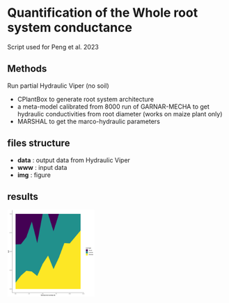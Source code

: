 # Quantification of the Whole root system conductance

Script used for Peng et al. 2023
## Methods

Run partial Hydraulic Viper (no soil)
- CPlantBox to generate root system architecture
- a meta-model calibrated from 8000 run of GARNAR-MECHA to get hydraulic conductivities from root diameter (works on maize plant only)
- MARSHAL to get the marco-hydraulic parameters

## files structure

- **data** : output data from Hydraulic Viper
- **www** : input data
- **img** : figure

## results

<img src="./img/suf.png" alt="Seminal counts vs. SUF" width="200"/>


